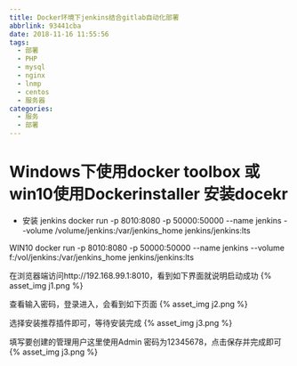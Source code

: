 ```yaml
---
title: Docker环境下jenkins结合gitlab自动化部署
abbrlink: 93441cba
date: 2018-11-16 11:55:56
tags:
  - 部署
  - PHP
  - mysql
  - nginx
  - lnmp
  - centos
  - 服务器
categories:
  - 服务
  - 部署
---
```

# Windows下使用docker toolbox 或 win10使用Dockerinstaller 安装docekr
- 安装 jenkins
docker run -p 8010:8080 -p 50000:50000 --name jenkins --volume /volume/jenkins:/var/jenkins_home jenkins/jenkins:lts

WIN10
docker run -p 8010:8080 -p 50000:50000 --name jenkins --volume f:/vol/jenkins:/var/jenkins_home jenkins/jenkins:lts

在浏览器端访问http://192.168.99.1:8010，看到如下界面就说明启动成功
{% asset_img j1.png  %}

查看输入密码，登录进入，会看到如下页面
{% asset_img j2.png  %}

选择安装推荐插件即可，等待安装完成
{% asset_img j3.png  %}

填写要创建的管理用户这里使用Admin 密码为12345678，点击保存并完成即可
{% asset_img j3.png  %}
